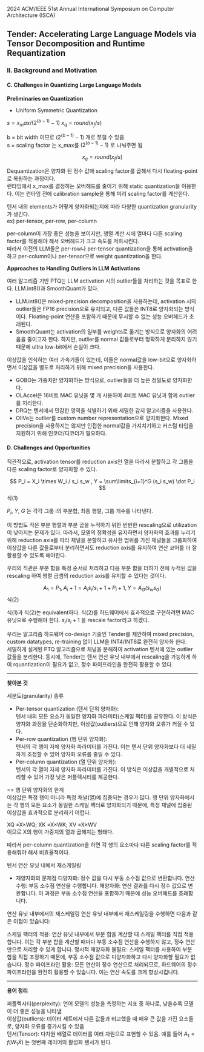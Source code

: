 
2024 ACM/IEEE 51st Annual International Symposium on Computer Architecture (ISCA)  

## Tender: Accelerating Large Language Models via Tensor Decomposition and Runtime Requantization  


### II. Background and Motivation  


#### C. Challenges in Quantizing Large Language Models  

**Preliminaries on Quantization**  

- Uniform Symmetric Quantization  

$s=x_max / (2^(b-1) -1)$   $x_q=round(x_f / s)$

b = bit width 이므로 $(2^(b-1) -1)$ 개로 쪼갤 수 있음  
s = scaling factor 는 x_max를 $(2^(b-1) -1)$ 로 나눠주면 됨  

$$
x_q = round(x_f/s)
$$

Dequantization은 양자화 된 정수 값에 scaling factor를 곱해서 다시 floating-point로 복원하는 과정이다.  
런타임에서 x_max를 결정하는 오버헤드를 줄이기 위해 static quantization을 이용한다. 이는 런타임 전에 calibration sample을 통해 미리 scaling factor를 계산한다.  

텐서 내의 elements가 어떻게 양자화되는지에 따라 다양한 quantization granularity가 생긴다.  
ex) per-tensor, per-row, per-column  

per-column이 가장 좋은 성능을 보이지만, 행렬 계산 시에 열마다 다른 scaling factor를 적용해야 해서 오버헤드가 크고 속도를 저하시킨다.  
따라서 이전의 LLM들은 per-row나 per-tensor quantization을 통해 activation을 하고 per-column이나 per-tensor으로 weight quantization을 한다.  


**Approaches to Handling Outliers in LLM Activations**  

여러 알고리즘 기반 PTQ는 LLM activation 시의 outlier들을 처리하는 것을 목표로 한다. LLM.int8()과 SmoothQuant가 있다.  

- LLM.int8()은 mixed-precision decomposition을 사용하는데, activation 시의 outlier들은 FP16 precision으로 유지되고, 다른 값들은 INT8로 양자화되는 방식이다. Floating-point 연산을 포함하기 때문에 무시할 수 없는 성능 오버헤드가 초래된다.  
- SmoothQuant는 activation의 일부를 weights로 옮기는 방식으로 양자화의 어려움을 줄이고자 한다. 하지만, outlier를 normal 값들로부터 명확하게 분리하지 않기 때문에 ultra low-bit에서 손실이 크다.  

이상값을 인식하는 여러 가속기들이 있는데, 이들은 normal값을 low-bit으로 양자화하면서 이상값을 별도로 처리하기 위해 mixed precision을 사용한다.  

- GOBO는 가중치만 양자화하는 방식으로, outlier들을 더 높은 정밀도로 양자화한다.  
- OLAccel은 16비트 MAC 유닛을 몇 개 사용하여 4비트 MAC 유닛과 함께 outlier를 처리한다.  
- DRQ는 텐서에서 민감한 영역을 식별하기 위해 세밀한 감지 알고리즘을 사용한다.  
- OliVe는 outlier를 custom number representation으로 양자화한다. Mixed precision을 사용하지는 않지만 인접한 normal값을 가지치기하고 커스텀 타입을 지원하기 위해 인코더/디코더가 필요하다.  


#### D. Challenges and Opportunities  

직관적으로, activation tensor를 reduction axis인 열을 따라서 분할하고 각 그룹을 다른 scaling factor로 양자화할 수 있다.  

$$
P_i = X_i \times W_i / s_i s_w , Y = \sum\limits_{i=1}^G (s_i s_w) \dot P_i
$$
식(1)

$P_i$, $Y$, $G$ 는 각각 그룹 i의 부분합, 최종 행렬, 그룹 개수를 나타낸다.  

이 방법도 작은 부분 행렬과 부분 곱을 누적하기 위한 빈번한 rescaling으로 utilization이 낮아지는 문제가 있다. 따라서, 모델의 정확성을 유지하면서 양자화의 효과를 누리기 위해 reduction axis를 따라 채널을 분할하고 유사한 범위를 가진 채널들을 그룹화하여 이상값을 다른 값들로부터 분리하면서도 reduction axis를 유지하여 연산 코어를 더 잘 활용할 수 있도록 해야한다. 

우리의 직관은 부분 합을 특정 순서로 처리하고 다음 부분 합을 더하기 전에 누적된 값을 rescaling 하여 행렬 곱셈의 reduction axis를 유지할 수 있다는 것이다.  

$$
A_1 = P_1, A_i+1 = A_i \dot s_i/s_i+1 + P_i+1,
Y=A_G \dot (s_w s_G)
$$
식(2)

식(1)과 식(2)는 equivalent하다. 식(2)를 하드웨어에서 효과적으로 구현하려면 MAC 유닛으로 수행해야 한다. $s_i/s_i+1$ 을 rescale factor라고 하겠다.  

우리는 알고리즘 하드웨어 co-design 기술인 Tender를 제안하여 mixed precision, custom datatypes, re-training 없이 LLM을 INT4/INT8로 완전히 양자화 한다.  
세밀하게 설계된 PTQ 알고리즘으로 채널을 분해하여 activation 텐서에 있는 outlier 값들을 분리한다. 동시에, Tender는 텐서 연산 유닛 내부에서 rescaling을 가능하게 하여 rquantization이 필요가 없고, 정수 파이프라인을 완전히 활용할 수 있다.  








---
**찾아본 것**    


세분도(granularity) 종류  
- Per-tensor quantization (텐서 단위 양자화):  
텐서 내의 모든 요소가 동일한 양자화 파라미터(스케일 팩터)를 공유한다. 이 방식은 양자화 과정을 단순화하지만, 이상값(outliers)으로 인해 양자화 오류가 커질 수 있다.  
- Per-row quantization (행 단위 양자화):  
텐서의 각 행이 자체 양자화 파라미터를 가진다. 이는 텐서 단위 양자화보다 더 세밀하게 조정할 수 있어 양자화 오류를 줄일 수 있다.  
- Per-column quantization (열 단위 양자화):  
텐서의 각 열이 자체 양자화 파라미터를 가진다.  이 방식은 이상값을 개별적으로 처리할 수 있어 가장 낮은 퍼플렉시티를 제공한다.  

=> 행 단위 양자화의 한계  
이상값은 특정 행이 아니라 특정 채널(열)에 집중되는 경우가 많다. 행 단위 양자화에서는 각 행의 모든 요소가 동일한 스케일 팩터로 양자화되기 때문에, 특정 채널에 집중된 이상값을 효과적으로 분리하기 어렵다.  

XQ =X×WQ; XK =X×WK; XV =X×WV  
이므로 X의 행이 가중치의 열과 곱해지는 형태다.  

따라서 per-column quantization을 하면 각 행의 요소마다 다른 scaling factor를 적용해줘야 해서 비효율적이다.  



텐서 연산 유닛 내에서 재스케일링
- 재양자화의 문제점
디양자화: 정수 값을 다시 부동 소수점 값으로 변환합니다.
연산 수행: 부동 소수점 연산을 수행합니다.
재양자화: 연산 결과를 다시 정수 값으로 변환합니다.
이 과정은 부동 소수점 연산을 포함하기 때문에 성능 오버헤드를 초래합니다.

연산 유닛 내부에서의 재스케일링
연산 유닛 내부에서 재스케일링을 수행하면 다음과 같은 이점이 있습니다:

스케일 팩터의 적용: 연산 유닛 내부에서 부분 합을 계산할 때 스케일 팩터를 직접 적용합니다. 이는 각 부분 합을 계산할 때마다 부동 소수점 연산을 수행하지 않고, 정수 연산만으로 처리할 수 있게 합니다.
명시적 재양자화 불필요: 스케일 팩터를 사용하여 부분 합을 직접 조정하기 때문에, 부동 소수점 값으로 디양자화하고 다시 양자화할 필요가 없습니다.
정수 파이프라인 활용: 모든 연산이 정수 연산으로 처리되므로, 하드웨어의 정수 파이프라인을 완전히 활용할 수 있습니다. 이는 연산 속도를 크게 향상시킵니다.

---
**용어 정리**  

퍼플렉시티(perplexity): 언어 모델의 성능을 측정하는 지표 중 하나로, 낮을수록 모델이 더 좋은 성능을 나타냄  
이상값(outliers): 데이터 세트에서 다른 값들과 비교했을 때 매우 큰 값을 가진 요소들로, 양자화 오류를 증가시킬 수 있음  
텐서(Tensor): 다차원 배열로 데이터를 여러 차원으로 표현할 수 있음. 예를 들어 $A_1=f(W_1 \dot X)$ 는 첫번째 레이어의 활성화 텐서가 된다.  








